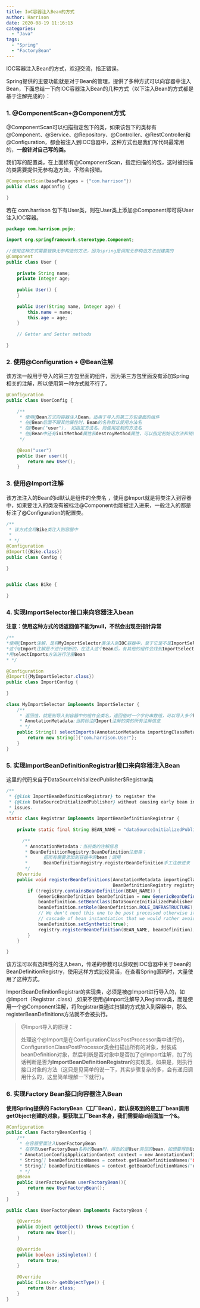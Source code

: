 ```yaml
---
title: IoC容器注入Bean的方式
author: Harrison
date: 2020-08-19 11:16:13
categories:
  - "Java"
tags:
  - "Spring"
  - "FactoryBean"
---
```


IOC容器注入Bean的方式，欢迎交流，指正错误。

<!-- more -->

Spring提供的主要功能就是对于Bean的管理，提供了多种方式可以向容器中注入Bean，下面总结一下向IOC容器注入Bean的几种方式（以下注入Bean的方式都是基于注解完成的）：



### 1. @ComponentScan+@Component方式

@ComponentScan可以扫描指定包下的类，如果该包下的类标有@Component、@Service、@Repository、@Controller、@RestController和@Configuration，都会被注入到IOC容器中，这种方式也是我们写代码最常用的，**一般针对自己写的类。**

 我们写的配置类，在上面标有@ComponentScan，指定扫描的的包，这时被扫描的类需要提供无参构造方法，不然会报错。

```java
@ComponentScan(basePackages = {"com.harrison"})
public class AppConfig {
 
}
```



若在 com.harrison 包下有User类，则在User类上添加@Component即可将User注入IOC容器。

```java
package com.harrison.pojo;
 
import org.springframework.stereotype.Component;
 
//使用这种方式需要替换无参构造的方法，因为spring是调用无参构造方法创建类的
@Component
public class User {
    
    private String name;
    private Integer age;
    
    public User() {
    }
 
    public User(String name, Integer age) {
        this.name = name;
        this.age = age;
    }
 	
    // Getter and Setter methods
 
}
```



### 2. 使用@Configuration + @Bean注解

该方法一般用于导入的第三方包里面的组件，因为第三方包里面没有添加Spring相关的注解，所以使用第一种方式就不行了。

```java
@Configuration
public class UserConfig {
 
    /**
     * 使用@Bean方式向容器注入Bean，适用于导入的第三方包里面的组件
     * 在@Bean后面不跟其他属性时，Bean的名称默认使用方法名
     * 在@Bean("user")， 如指定方法名，则使用定制的方法名
     * 在@Bean中还有initMethod属性和destroyMethod属性，可以指定初始话方法和销毁方法
     */
 
    @Bean("user")
    public User user(){
        return new User();
    }

```



### 3. 使用@Import注解

 该方法注入的Bean的id默认是组件的全类名 ，使用@Import就是将类注入到容器中，如果要注入的类没有被标注@Component也能被注入进来，一般注入的都是标注了@Configuration的配置类。

```java
/**
 * 该方式会将Bike类注入到容器中
 *
 * */
@Configuration
@Import({Bike.class})
public class Config {
 
}
 

public class Bike {
 
}
```



### 4. 实现ImportSelector接口来向容器注入bean

**注意：使用这种方式的话返回值不能为null，不然会出现空指针异常**

```java
/**
*使用@Import注解，是将MyImportSelector类注入到IOC容器中，至于它是不是ImportSelector的实现类，
*这个@Import注解是不进行判断的，在注入这个Bean后，有其他的组件会找到ImportSelector的实现类，并调
*用selectImports方法进行注册Bean
* */
 
@Configuration
@Import({MyImportSelector.class})
public class ImportConfig {
 
}
 
class MyImportSelector implements ImportSelector {
    /**
     * 返回值，就是到导入到容器中的组件全类名，返回值时一个字符串数组，可以导入多个bean
     * AnnotationMetadata:当前标注@Import注解的类的所有注解信息
     * */
    public String[] selectImports(AnnotationMetadata importingClassMetadata) {
        return new String[]{"com.harrison.User"};
    }
}
```



### 5. 实现ImportBeanDefinitionRegistrar接口来向容器注入Bean

这里的代码来自于DataSourceInitializedPublisher$Registrar类

```java
/**
 * {@link ImportBeanDefinitionRegistrar} to register the
 * {@link DataSourceInitializedPublisher} without causing early bean instantiation
 * issues.
 */
static class Registrar implements ImportBeanDefinitionRegistrar {
 
    private static final String BEAN_NAME = "dataSourceInitializedPublisher";
 
      /**
       * AnnotationMetadata：当前类的注解信息
       * BeanDefinitionRegistry:BeanDefinition注册类；
       *      把所有需要添加到容器中的bean；调用
       *      BeanDefinitionRegistry.registerBeanDefinition手工注册进来
       */
    @Override
    public void registerBeanDefinitions(AnnotationMetadata importingClassMetadata,
                                        BeanDefinitionRegistry registry) {
        if (!registry.containsBeanDefinition(BEAN_NAME)) {
            GenericBeanDefinition beanDefinition = new GenericBeanDefinition();
            beanDefinition.setBeanClass(DataSourceInitializedPublisher.class);
            beanDefinition.setRole(BeanDefinition.ROLE_INFRASTRUCTURE);
            // We don't need this one to be post processed otherwise it can cause a
            // cascade of bean instantiation that we would rather avoid.
            beanDefinition.setSynthetic(true);
            registry.registerBeanDefinition(BEAN_NAME, beanDefinition);
        }
    }
 
}
```



该方法可以有选择性的注入bean，传递的参数可以获取到IOC容器中关于bean的BeanDefinitionRegistry，使用这样方式比较灵活，在查看Spring源码时，大量使用了这种方式。

ImportBeanDefinitionRegistrar的实现类，必须是被@Import进行导入的，如@Import（Registrar .class）,如果不使用@Import注解导入Registrar类，而是使用一个@Component注解，将Registrar类通过扫描的方式放入到容器中，那么registerBeanDefinitions方法就不会被执行。

> @Import导入的原理：
>
> 处理这个@Import是在ConfigurationClassPostProcessor类中进行的，ConfigurationClassPostProcessor类会扫描出所有的对象，封装成beanDefinition对象，然后判断是否对象中是否加了@Import注解，加了的话判断是否为**ImportBeanDefinitionRegistrar**的实现类，如果是，则执行接口对象的方法（这只是见简单的说一下，其实步骤复杂的多，会有递归调用什么的，这里简单理解一下就行）**。**



### 6. 实现Factory Bean接口向容器注入Bean

**使用Spring提供的 FactoryBean（工厂Bean），默认获取到的是工厂bean调用getObject创建的对象，要获取工厂Bean本身，我们需要给id前面加一个&。**

```java
@Configuration
public class FactoryBeanConfig {
    /**
     * 在容器里面注入UserFactoryBean
     * 在获取userFactoryBean名称的Bean时，得到的是User类型的bean，如想要得到UserFactoryBean类型的bean，需要使用
     * AnnotationConfigApplicationContext context = new AnnotationConfigApplicationContext(FactoryBeanConfig.class);
     * String[] beanDefinitionNames = context.getBeanDefinitionNames("&userFactoryBean");  这种获取的是UserFactoryBean类型的bean
     * String[] beanDefinitionNames = context.getBeanDefinitionNames("userFactoryBean");  这种获取的是User类型的bean
     * */
    @Bean
    public UserFactoryBean userFactoryBean(){
        return new UserFactoryBean();
    }
}
 
public class UserFactoryBean implements FactoryBean {
 
    @Override
    public Object getObject() throws Exception {
        return new User();
    }
 
    @Override
    public boolean isSingleton() {
        return true;
    }
 
    @Override
    public Class<?> getObjectType() {
        return User.class;
    }
}
```

